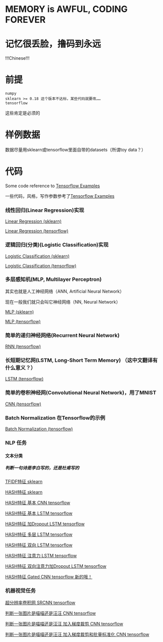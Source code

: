 
# MEMORY is AWFUL, CODING FOREVER

# 记忆很丢脸，撸码到永远

!!!Chinese!!!

# 前提

    numpy
    sklearn >= 0.18 这个版本不达标，某些代码就要改……
    tensorflow

这些肯定是必须的

# 样例数据

数据尽量用sklearn或tensorflow里面自带的datasets（所谓toy data？）

# 代码

Some code reference to [Tensorflow Examples](https://github.com/aymericdamien/TensorFlow-Examples)

一些代码，风格，写作参数参考了[Tensorflow Examples](https://github.com/aymericdamien/TensorFlow-Examples)

### 线性回归(Linear Regression)实现

[Linear Regression (sklearn)](LinearRegression/sklearn_version.ipynb)

[Linear Regression (tensorflow)](LinearRegression/tensorflow_version.ipynb)

### 逻辑回归(分类)(Logistic Classification)实现

[Logistic Classification (sklearn)](LogisticClassification/sklearn_version.ipynb)

[Logistic Classification (tensorflow)](LogisticClassification/tensorflow_version.ipynb)

### 多层感知机(MLP, Multilayer Perceptron)

其实也就是人工神经网络（ANN, Artificial Neural Network）

现在一般我们就只会叫它神经网络（NN, Neural Network）

[MLP (sklearn)](MLP/sklearn_version.ipynb)

[MLP (tensorflow)](MLP/tensorflow_version.ipynb)

### 简单的递归神经网络(Recurrent Neural Network)

[RNN (tensorflow)](RNN/RNN.ipynb)

### 长短期记忆网(LSTM, Long-Short Term Memory) （这中文翻译有什么意义？）

[LSTM (tensorflow)](RNN/LSTM.ipynb)

### 简单的卷积神经网(Convolutional Neural Network)，用了MNIST

[CNN (tensorflow)](Convolution/CNN_tensorflow.ipynb)

### Batch Normalization 在Tensorflow的示例

[Batch Normalization (tensorflow)](MISC/batch_normalization.ipynb)

### NLP 任务

#### 文本分类

##### 判断一句诗是李白写的，还是杜甫写的

[TFIDF特征 sklearn](NLP/谁的诗/TFIDF_sklearn.ipynb)

[HASH特征 sklearn](NLP/谁的诗/HASH_sklearn.ipynb)

[HASH特征 基本 CNN tensorflow](NLP/谁的诗/CNN_tensorflow.ipynb)

[HASH特征 基本 LSTM tensorflow](NLP/谁的诗/LSTM_tensorflow.ipynb)

[HASH特征 加Dropout LSTM tensorflow](NLP/谁的诗/LSTM_dropout_tensorflow.ipynb)

[HASH特征 多层 LSTM tensorflow](NLP/谁的诗/LSTM_multilayer_tensorflow.ipynb)

[HASH特征 双向 LSTM tensorflow](NLP/谁的诗/LSTM_bidirectional_tensorflow.ipynb)

[HASH特征 注意力 LSTM tensorflow](NLP/谁的诗/LSTM_attention_tensorflow.ipynb)

[HASH特征 双向注意力加Dropout LSTM tensorflow](NLP/谁的诗/LSTM_bidirectional_attention_dropout_tensorflow.ipynb)

[HASH特征 Gated CNN tensorflow 新的哦！](NLP/谁的诗/Gated_CNN_tensorflow.ipynb)

### 机器视觉任务

[超分辨率卷积网 SRCNN tensorflow](Vision/SuperResolution/SRCNN.ipynb)

[判断一张图片是喵喵还是汪汪 CNN tensorflow](Vision/CatDog/CNN_tensorflow.ipynb)

[判断一张图片是喵喵还是汪汪 加入梯度裁剪 CNN tensorflow](Vision/CatDog/CNN_CLIP_tensorflow.ipynb)

[判断一张图片是喵喵还是汪汪 加入梯度裁剪和批量标准化 CNN tensorflow](Vision/CatDog/CNN_BN_CLIP_tensorflow.ipynb)
